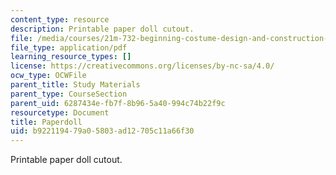 ```yaml
---
content_type: resource
description: Printable paper doll cutout.
file: /media/courses/21m-732-beginning-costume-design-and-construction-fall-2008/b922119479a05803ad12705c11a66f30_paperdoll.pdf
file_type: application/pdf
learning_resource_types: []
license: https://creativecommons.org/licenses/by-nc-sa/4.0/
ocw_type: OCWFile
parent_title: Study Materials
parent_type: CourseSection
parent_uid: 6287434e-fb7f-8b96-5a40-994c74b22f9c
resourcetype: Document
title: Paperdoll
uid: b9221194-79a0-5803-ad12-705c11a66f30
---
```

Printable paper doll cutout.